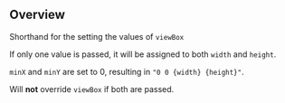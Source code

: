 ## Overview

Shorthand for the setting the values of `viewBox`

If only one value is passed, it will be assigned to both `width` and `height`.

`minX` and `minY` are set to 0, resulting in `"0 0 {width} {height}"`.

Will **not** override `viewBox` if both are passed.
